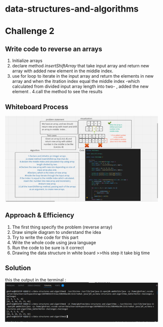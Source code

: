 # data-structures-and-algorithms

# Challenge 2
<!-- Description of the challenge -->
## Write code to reverse an arrays
1. Initialize arrays 
2. declare method *insertShiftArray* that take input array  and return new  array with added new element in the middle index. 
3. use for loop to iterate in the input array and return the elements in new array and when the itration index equal the middle index -which calculated from divided input array length into two- , added the new element .
4.call the method to see the results


## Whiteboard Process
<!-- Embedded whiteboard image -->

![Alt text](pic/whiteboardchalleng2.png)

## Approach & Efficiency
<!-- What approach did you take? Why? What is the Big O space/time for this approach? -->
1. The first thing specify the problem (reverse array)
2. Draw simple diagram to understand the idea 
3. Try to write the code for this part 
4. Write the whole code using java language
5. Run the code to be sure is it correct 
6. Drawing the data structure in white board >>this step it take big time 


## Solution
<!-- Show how to run your code, and examples of it in action -->
this the output in the terminal :
![Alt text](pic/resuslt2.PNG)